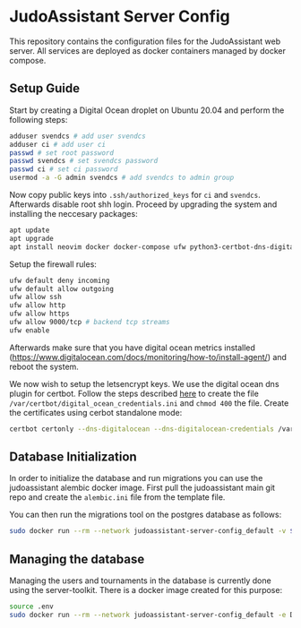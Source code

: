 JudoAssistant Server Config
===========================
This repository contains the configuration files for the JudoAssistant web
server.
All services are deployed as docker containers managed by docker compose.

Setup Guide
-----------
Start by creating a Digital Ocean droplet on Ubuntu 20.04 and perform the
following steps:
```bash
adduser svendcs # add user svendcs
adduser ci # add user ci
passwd # set root password
passwd svendcs # set svendcs password
passwd ci # set ci password
usermod -a -G admin svendcs # add svendcs to admin group
```

Now copy public keys into `.ssh/authorized_keys` for `ci` and `svendcs`.
Afterwards disable root shh login. Proceed by upgrading the system and
installing the neccesary packages:
```bash
apt update
apt upgrade
apt install neovim docker docker-compose ufw python3-certbot-dns-digitalocean
```

Setup the firewall rules:
```bash
ufw default deny incoming
ufw default allow outgoing
ufw allow ssh
ufw allow http
ufw allow https
ufw allow 9000/tcp # backend tcp streams
ufw enable
```

Afterwards make sure that you have digital ocean metrics installed
(https://www.digitalocean.com/docs/monitoring/how-to/install-agent/)
and reboot the system.

We now wish to setup the letsencrypt keys. We use the digital ocean dns plugin
for certbot. Follow the steps described [here](https://certbot-dns-digitalocean.readthedocs.io/en/stable/)
to create the file `/var/certbot/digital_ocean_credentials.ini` and `chmod 400`
the file. Create the certificates using cerbot standalone mode:

```bash
certbot certonly --dns-digitalocean --dns-digitalocean-credentials /var/certbot/digital_ocean_credentials.ini -d judoassistant.com -d live.judoassistant.com
```

Database Initialization
-----------------------
In order to initialize the database and run migrations you can use the
judoassistant alembic docker image. First pull the judoassistant main git repo
and create the `alembic.ini` file from the template file.

You can then run the migrations tool on the postgres database as follows:
```bash
sudo docker run --rm --network judoassistant-server-config_default -v $(pwd)/alembic.ini:/alembic.ini -v $(pwd)/alembic:/alembic/alembic:ro judoassistant/alembic --help
```

Managing the database
---------------------
Managing the users and tournaments in the database is currently done using the
server-toolkit. There is a docker image created for this purpose:
```bash
source .env
sudo docker run --rm --network judoassistant-server-config_default -e DATABASE_URL=${DATABASE_URL} judoassistant/judoassistant-server-toolkit --help
```
